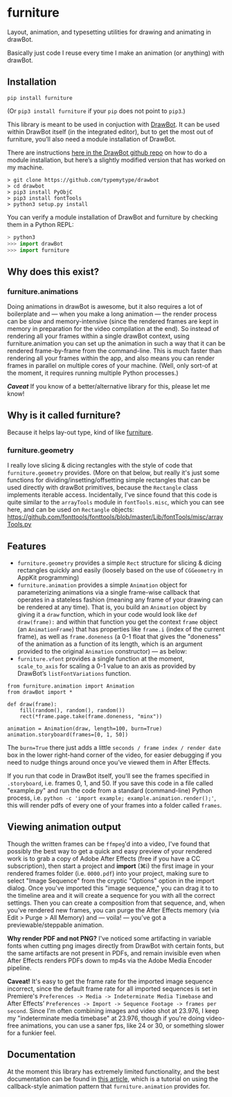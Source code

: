 # furniture

Layout, animation, and typesetting utilities for drawing and animating in drawBot.

Basically just code I reuse every time I make an animation (or anything) with drawBot.

## Installation

`pip install furniture`

(Or `pip3 install furniture` if your `pip` does not point to `pip3`.)

This library is meant to be used in conjuction with [DrawBot](http://www.drawbot.com/). It can be used within DrawBot itself (in the integrated editor), but to get the most out of furniture, you’ll also need a module installation of DrawBot.

There are instructions [here in the DrawBot github repo](https://github.com/typemytype/drawbot) on how to do a module installation, but here’s a slightly modified version that has worked on my machine.

```
> git clone https://github.com/typemytype/drawbot
> cd drawbot
> pip3 install PyObjC
> pip3 install fontTools
> python3 setup.py install
```

You can verify a module installation of DrawBot and furniture by checking them in a Python REPL:

```python
> python3
>>> import drawBot
>>> import furniture
```

## Why does this exist?

### furniture.animations

Doing animations in drawBot is awesome, but it also requires a lot of boilerplate and — when you make a long animation — the render process can be slow and memory-intensive (since the rendered frames are kept in memory in preparation for the video compilation at the end). So instead of rendering all your frames within a single drawBot context, using furniture.animation you can set up the animation in such a way that it can be rendered frame-by-frame from the command-line. This is much faster than rendering all your frames within the app, and also means you can render frames in parallel on multiple cores of your machine. (Well, only sort-of at the moment, it requires running multiple Python processes.)

**_Caveat_** If you know of a better/alternative library for this, please let me know!

## Why is it called furniture?

Because it helps lay-out type, kind of like [furniture](https://en.wikipedia.org/wiki/Furniture_(typesetting)).

### furniture.geometry

I really love slicing & dicing rectangles with the style of code that `furniture.geometry` provides. (More on that below, but really it's just some functions for dividing/insetting/offsetting simple rectangles that can be used directly with drawBot primitives, because the `Rectangle` class implements iterable access. Incidentally, I've since found that this code is quite similar to the `arrayTools` module in `fontTools.misc`, which you can see here, and can be used on `Rectangle` objects: https://github.com/fonttools/fonttools/blob/master/Lib/fontTools/misc/arrayTools.py

## Features

- `furniture.geometry` provides a simple `Rect` structure for slicing & dicing rectangles quickly and easily (loosely based on the use of `CGGeometry` in AppKit programming)
- `furniture.animation` provides a simple `Animation` object for parameterizing animations via a single frame-wise callback that operates in a stateless fashion (meaning any frame of your drawing can be rendered at any time). That is, you build an `Animation` object by giving it a `draw` function, which in your code would look like `def draw(frame):` and within that function you get the context `frame` object (an `AnimationFrame`) that has properties like `frame.i` (index of the current frame), as well as `frame.doneness` (a 0-1 float that gives the "doneness" of the animation as a function of its length, which is an argument provided to the original `Animation` constructor) — as below:
- `furniture.vfont` provides a single function at the moment, `scale_to_axis` for scaling a 0-1 value to an axis as provided by DrawBot’s `listFontVariations` function.

```
from furniture.animation import Animation
from drawBot import *

def draw(frame):
    fill(random(), random(), random())
    rect(*frame.page.take(frame.doneness, "minx"))

animation = Animation(draw, length=100, burn=True)
animation.storyboard(frames=[0, 1, 50])
```

The `burn=True` there just adds a little `seconds / frame index / render date` box in the lower right-hand corner of the video, for easier debugging if you need to nudge things around once you’ve viewed them in After Effects.

If you run that code in DrawBot itself, you'll see the frames specified in `.storyboard`, i.e. frames 0, 1, and 50. If you save this code in a file called "example.py" and run the code from a standard (command-line) Python process, i.e. `python -c 'import example; example.animation.render();'`, this will render pdfs of every one of your frames into a folder called `frames`.

## Viewing animation output

Though the written frames can be `ffmpeg`'d into a video, I've found that possibly the best way to get a quick and easy preview of your rendered work is to grab a copy of Adobe After Effects (free if you have a CC subscription), then start a project and **import** (⌘i) the first image in your rendered frames folder (i.e. `0000.pdf`) into your project, making sure to select "Image Sequence" from the cryptic "Options" option in the import dialog. Once you've imported this "image sequence," you can drag it to to the timeline area and it will create a sequence for you with all the correct settings. Then you can create a composition from that sequence, and, when you’ve rendered new frames, you can purge the After Effects memory (via Edit > Purge > All Memory) and — voila! — you’ve got a previewable/steppable animation. 

**Why render PDF and not PNG?** I've noticed some artifacting in variable fonts when cutting png images directly from DrawBot with certain fonts, but the same artifacts are not present in PDFs, and remain invisible even when After Effects renders PDFs down to mp4s via the Adobe Media Encoder pipeline.

**Caveat!** It's easy to get the frame rate for the imported image sequence incorrect, since the default frame rate for all imported sequences is set in Premiere's `Preferences -> Media -> Indeterminate Media Timebase` and After Effects’ `Preferences -> Import -> Sequence Footage -> frames per second`. Since I'm often combining images and video shot at 23.976, I keep my "indeterminate media timebase" at 23.976, though if you're doing video-free animations, you can use a saner fps, like 24 or 30, or something slower for a funkier feel.

## Documentation

At the moment this library has extremely limited functionality, and the best documentation can be found in [this article](https://adaktypo.com/articles/animating-with-drawbot.html), which is a tutorial on using the callback-style animation pattern that `furniture.animation` provides for.
